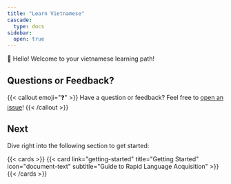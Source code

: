 ```yaml
---
title: "Learn Vietnamese"
cascade:
  type: docs
sidebar:
  open: true
---
```


👋 Hello! Welcome to your vietnamese learning path!

<!--more-->

## Questions or Feedback?

{{< callout emoji="❓" >}}
  Have a question or feedback? Feel free to [open an issue](https://github.com/imfing/hextra/issues)!
{{< /callout >}}

## Next

Dive right into the following section to get started:

{{< cards >}}
  {{< card link="getting-started" title="Getting Started" icon="document-text" subtitle="Guide to Rapid Language Acquisition" >}}
{{< /cards >}}

[hugo]: https://gohugo.io/
[flex-search]: https://github.com/nextapps-de/flexsearch
[tailwind-css]: https://tailwindcss.com/